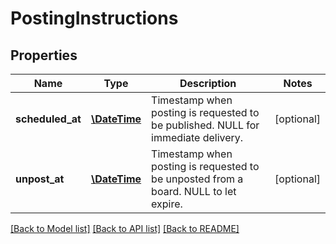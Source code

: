 # PostingInstructions

## Properties
Name | Type | Description | Notes
------------ | ------------- | ------------- | -------------
**scheduled_at** | [**\DateTime**](\DateTime.md) | Timestamp when posting is requested to be published. NULL for immediate delivery. | [optional] 
**unpost_at** | [**\DateTime**](\DateTime.md) | Timestamp when posting is requested to be unposted from a board. NULL to let expire. | [optional] 

[[Back to Model list]](../README.md#documentation-for-models) [[Back to API list]](../README.md#documentation-for-api-endpoints) [[Back to README]](../README.md)


